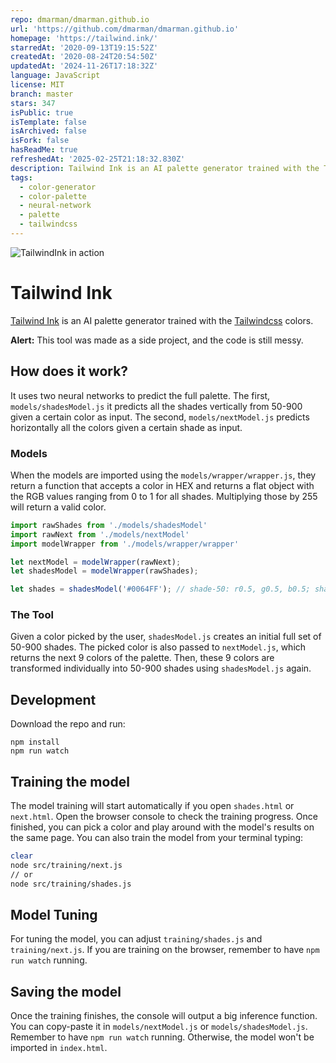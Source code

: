 ```yaml
---
repo: dmarman/dmarman.github.io
url: 'https://github.com/dmarman/dmarman.github.io'
homepage: 'https://tailwind.ink/'
starredAt: '2020-09-13T19:15:52Z'
createdAt: '2020-08-24T20:54:50Z'
updatedAt: '2024-11-26T17:18:32Z'
language: JavaScript
license: MIT
branch: master
stars: 347
isPublic: true
isTemplate: false
isArchived: false
isFork: false
hasReadMe: true
refreshedAt: '2025-02-25T21:18:32.830Z'
description: Tailwind Ink is an AI palette generator trained with the Tailwindcss colors.
tags:
  - color-generator
  - color-palette
  - neural-network
  - palette
  - tailwindcss
---
```


![TailwindInk in action](https://raw.githubusercontent.com/dmarman/dmarman.github.io/master/bin/tailwind-ink.png)
# Tailwind Ink
[Tailwind Ink](https://dmarman.github.io/) is an AI palette generator trained with the [Tailwindcss](https://tailwindcss.com/) colors.

**Alert:** This tool was made as a side project, and the code is still messy. 

## How does it work?
It uses two neural networks to predict the full palette. The first, `models/shadesModel.js` it predicts all the shades vertically
from 50-900 given a certain color as input. The second, `models/nextModel.js` predicts horizontally all the colors given a certain shade as input.

### Models
When the models are imported using the `models/wrapper/wrapper.js`, they return a function that accepts a color in HEX
and returns a flat object with the RGB values ranging from 0 to 1 for all shades. 
Multiplying those by 255 will return a valid color.

``` javascript
import rawShades from './models/shadesModel'
import rawNext from './models/nextModel'
import modelWrapper from './models/wrapper/wrapper'

let nextModel = modelWrapper(rawNext);
let shadesModel = modelWrapper(rawShades);

let shades = shadesModel('#0064FF'); // shade-50: r0.5, g0.5, b0.5; shade-100: r1, g1, b1 ... 
```

### The Tool
Given a color picked by the user, `shadesModel.js` creates an initial full set of 50-900 shades. 
The picked color is also passed to `nextModel.js`, which returns the next 9 colors of the palette. Then, these 9 colors
are transformed individually into 50-900 shades using `shadesModel.js` again.

## Development
Download the repo and run:

```
npm install
npm run watch
```

## Training the model
The model training will start automatically if you open `shades.html` or `next.html`. Open the browser console to check
the training progress. Once finished, you can pick a color and play around with the model's results on the same page.
You can also train the model from your terminal typing:

``` bash
clear
node src/training/next.js
// or 
node src/training/shades.js
```

## Model Tuning
For tuning the model, you can adjust `training/shades.js` and `training/next.js`. 
If you are training on the browser, remember to have `npm run watch` running.

## Saving the model
Once the training finishes, the console will output a big inference function. 
You can copy-paste it in `models/nextModel.js` or `models/shadesModel.js`.
Remember to have `npm run watch` running. Otherwise, the model won't be imported in `index.html`.
